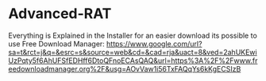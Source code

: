 # Advanced-RAT
Everything is Explained in the Installer
for an easier download its possible to use Free Download Manager:
https://www.google.com/url?sa=t&rct=j&q=&esrc=s&source=web&cd=&cad=rja&uact=8&ved=2ahUKEwiUzPqty5f6AhUFSfEDHff6DtoQFnoECAsQAQ&url=https%3A%2F%2Fwww.freedownloadmanager.org%2F&usg=AOvVaw1i56TxFAQqYs6kKgECSIzB
